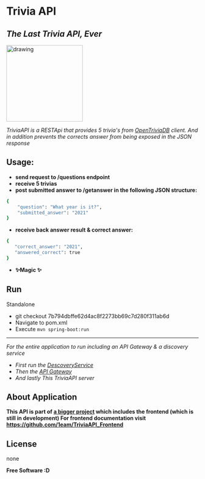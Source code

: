 # Trivia API
## _The Last Trivia API, Ever_

<img src="https://opentdb.com/images/logo.png" alt="drawing" width="200"/>


_TriviaAPI is a RESTApi that provides 5 trivia's from [OpenTriviaDB](https://opentdb.com/) client.
And in addition prevents the corrects answer from being exposed in the JSON response_

## Usage:

- **send request to /questions endpoint**
- **receive 5 trivias**
- **post submitted answer to /getanswer in the following JSON structure:**
```sh
{
    "question": "What year is it?",
    "submitted_answer": "2021"
}
```
- **receive back answer result & correct answer:**
 ```sh
{
    "correct_answer": "2021",
    "answered_correct": true
}
```
- **✨Magic ✨**

## Run
Standalone 

- git checkout 7b794dbffe62d4ac8f2273bb69c7d280f311ab6d
- Navigate to pom.xml
- Execute ```mvn spring-boot:run```

------------------------
_For the entire application to run including an API Gateway & a discovery service_
- _First run the [DescoveryService](https://github.com/1eam/Trivia_API/tree/master/Quad%20-%20Trivia%20DiscoveryService)_
- _Then the [API Gateway](https://github.com/1eam/Trivia_API/tree/master/Quad%20-%20Trivia%20API%20Gateway)_
- _And lastly This TriviaAPI server_



## About Application

**This API is part of [a bigger project](https://github.com/1eam/TriviaAPI_Frontend) which includes the frontend (which is still in development)
For frontend documentation visit https://github.com/1eam/TriviaAPI_Frontend**

## License

none

**Free Software :D**
